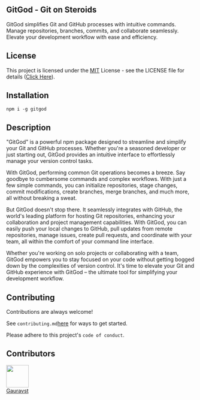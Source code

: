 ## GitGod - Git on Steroids

GitGod simplifies Git and GitHub processes with intuitive commands. Manage repositories, branches, commits, and collaborate seamlessly. Elevate your development workflow with ease and efficiency.

## License

This project is licensed under the [MIT](https://choosealicense.com/licenses/mit/) License - see the LICENSE file for details ([Click Here](https://github.com/Gauravst/gitgod/blob/main/LICENSE)).

## Installation

```
npm i -g gitgod
```

## Description

"GitGod" is a powerful npm package designed to streamline and simplify your Git and GitHub processes. Whether you're a seasoned developer or just starting out, GitGod provides an intuitive interface to effortlessly manage your version control tasks.

With GitGod, performing common Git operations becomes a breeze. Say goodbye to cumbersome commands and complex workflows. With just a few simple commands, you can initialize repositories, stage changes, commit modifications, create branches, merge branches, and much more, all without breaking a sweat.

But GitGod doesn't stop there. It seamlessly integrates with GitHub, the world's leading platform for hosting Git repositories, enhancing your collaboration and project management capabilities. With GitGod, you can easily push your local changes to GitHub, pull updates from remote repositories, manage issues, create pull requests, and coordinate with your team, all within the comfort of your command line interface.

Whether you're working on solo projects or collaborating with a team, GitGod empowers you to stay focused on your code without getting bogged down by the complexities of version control. It's time to elevate your Git and GitHub experience with GitGod – the ultimate tool for simplifying your development workflow.

## Contributing

Contributions are always welcome!

See `contributing.md`[here](https://github.com/Gauravst/gitgod/blob/main/contributing.md) for ways to get started.

Please adhere to this project's `code of conduct`.

## Contributors

[<img src="https://github.com/Gauravst.png" width="60px"/><br /><sub><a href="https://github.com/Gauravst">Gauravst</a></sub>](https://github.com/Gauravst)
